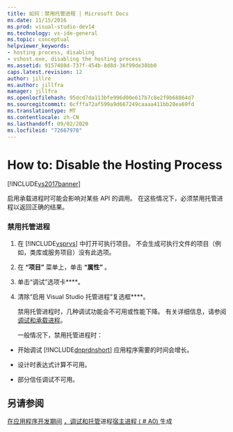 ```yaml
---
title: 如何：禁用托管进程 | Microsoft Docs
ms.date: 11/15/2016
ms.prod: visual-studio-dev14
ms.technology: vs-ide-general
ms.topic: conceptual
helpviewer_keywords:
- hosting process, disabling
- vshost.exe, disabling the hosting process
ms.assetid: 9157488d-737f-454b-8d8d-36f99de38bb0
caps.latest.revision: 12
author: jillre
ms.author: jillfra
manager: jillfra
ms.openlocfilehash: 95dcd7da113bfe996d00e617b7c8e2f9b68864d7
ms.sourcegitcommit: 6cfffa72af599a9d667249caaaa411bb28ea69fd
ms.translationtype: MT
ms.contentlocale: zh-CN
ms.lasthandoff: 09/02/2020
ms.locfileid: "72667978"
---
```

# <a name="how-to-disable-the-hosting-process"></a>How to: Disable the Hosting Process
[!INCLUDE[vs2017banner](../includes/vs2017banner.md)]

启用承载进程时可能会影响对某些 API 的调用。 在这些情况下，必须禁用托管进程以返回正确的结果。

### <a name="to-disable-the-hosting-process"></a>禁用托管进程

1. 在 [!INCLUDE[vsprvs](../includes/vsprvs-md.md)] 中打开可执行项目。 不会生成可执行文件的项目（例如，类库或服务项目）没有此选项。

2. 在 **“项目”** 菜单上，单击 **“属性”** 。

3. 单击“调试”选项卡****。

4. 清除“启用 Visual Studio 托管进程”复选框****。

   禁用托管进程时，几种调试功能会不可用或性能下降。 有关详细信息，请参阅 [调试和承载进程](../debugger/debugging-and-the-hosting-process.md)。

   一般情况下，禁用托管进程时：

- 开始调试 [!INCLUDE[dnprdnshort](../includes/dnprdnshort-md.md)] 应用程序需要的时间会增长。

- 设计时表达式计算不可用。

- 部分信任调试不可用。

## <a name="see-also"></a>另请参阅
 [在应用程序开发期间](https://msdn.microsoft.com/c9497d62-3b7b-4449-88e8-cf27acc9efe6) [，调试和托管](../debugger/debugging-and-the-hosting-process.md)进程[宿主进程 ( # A0) ](../ide/hosting-process-vshost-exe.md)生成
